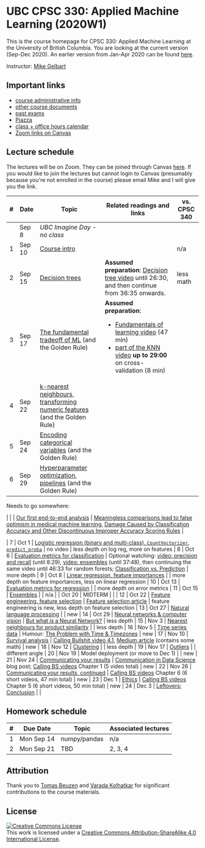 # UBC CPSC 330: Applied Machine Learning (2020W1)

This is the course homepage for CPSC 330: Applied Machine Learning at the University of British Columbia. You are looking at the current version (Sep-Dec 2020). An earlier version from Jan-Apr 2020 can be found [here](https://github.com/UBC-CS/cpsc330/tree/1.0).

Instructor: [Mike Gelbart](https://www.mikegelbart.com/)


## Important links

* [course administrative info](docs/course_info.md)
* [other course documents](docs)
* [past exams](exams/)
* [Piazza](https://piazza.com/class/kb2e6nwu3uj23)
* [class + office hours calendar](https://htmlpreview.github.io/?https://github.com/UBC-CS/cpsc330/blob/master/docs/calendar.html)
* [Zoom links on Canvas](https://canvas.ubc.ca/courses/53561/external_tools/15408)

## Lecture schedule

The lectures will be on Zoom. They can be joined through Canvas [here](https://canvas.ubc.ca/courses/53561/external_tools/15408). If you would like to join the lectures but cannot login to Canvas (presumably because you're not enrolled in the course) please email Mike and I will give you the link.

| #  | Date  | Topic | Related readings and links | vs. CPSC 340 |
|--- |-------|--------|---------------------------|--------------------|
|   |  Sep 8 | _UBC Imagine Day - no class_ | |
| 1 | Sep 10 | [Course intro](lectures/01_intro.ipynb) ||   n/a
| 2 | Sep 15 | [Decision trees](lectures/02_decision-trees.ipynb) | **Assumed preparation**: [Decision tree video](https://youtu.be/WYDPYIe3RpQ?t=230) until 26:30, and then continue from 36:35 onwards. | less math
| 3 | Sep 17 | [The fundamental tradeoff of ML](lectures/03_fundamental-tradeoff.ipynb) (and the Golden Rule) | **Assumed preparation**: <ul><li>[Fundamentals of learning video](http.be/dPm-KTrJlFU?t=183) (47 min) <li>[part of the KNN video](https://youtu.be/JRF6oELLn0M?t=1248) **up to 29:00** on cross-validation (8 min)</ul> |
| 4 | Sep 22 | [k-nearest neighbours, transforming numeric features](lectures/04_knn-scaling.ipynb) (and the Golden Rule) | | 
| 5 | Sep 24 | [Encoding categorical variables](lectures/05_categorical-variables.ipynb) (and the Golden Rule) | | 
| 6 | Sep 29 | [Hyperparameter optimization, pipelines](lectures/06_hyperopt-pipelines.ipynb) (and the Golden Rule) | |

Needs to go somewhere:

|  | | [Our first end-to-end analysis](lectures/07_end-to-end.ipynb) | [Meaningless comparisons lead to false optimism in medical machine learning](https://arxiv.org/pdf/1707.06289.pdf), [Damage Caused by Classification Accuracy and Other Discontinuous Improper Accuracy Scoring Rules](https://www.fharrell.com/post/class-damage/) | 

| 7 |  Oct 1 | [Logistic regression (binary and multi-class), `CountVectorizer`, `predict_proba`](lectures/08_logreg-countvec-proba.ipynb) | no video | less depth on log reg, more on features
| 8 | Oct 6 | [Evaluation metrics for classification](lectures/09_classification-metrics.ipynb) | Optional watching: [video: precision and recall](https://youtu.be/3SD6fgNGZSo?t=214) (until 8:29), [video: ensembles](https://youtu.be/3SD6fgNGZSo?t=1386) (until 37:48), then continuing the same video until 46:33 for random forests; [Classification vs. Prediction](https://www.fharrell.com/post/classification/) | more depth
| 9 | Oct 8 | [Linear regression, feature importances](lectures/10_feature-importances.ipynb)  |  | more depth on feature importances, less on linear regression
| 10 | Oct 13 | [Evaluation metrics for regression](lectures/11_regression-metrics.ipynb) | |  more depth on error metrics
| 11 | Oct 15 | [Ensembles](lectures/12_ensembles.ipynb) |  | n/a
|    | Oct 20 | MIDTERM | |
| 12 | Oct 22 | [Feature engineering, feature selection](lectures/13_feature-engineering-selection.ipynb) | [Feature selection article](https://towardsdatascience.com/featuion-techniques-in-machine-learning-with-python-f24e7da3f36e) | feature engineering is new, less depth on feature selection
| 13 | Oct 27 | [Natural language processing](lectures/14_natural-language-processing.ipynb) |  |  new
| 14 | Oct 29 | [Neural networks & computer vision](lectures/15_computer-vision.ipynb) | [But what _is_ a Neural Network?](https://www.youtube.com/wrcAruvnKk&list=PLZHQObOWTQDNU6R1_67000Dx_ZCJB-3pi) | less depth
| 15 | Nov 3 | [Nearest neighbours for product similarity](lectures/16_similar-items.ipynb) | | less depth
| 16 | Nov 5 | [Time series data](lectures/17_time-series.ipynb) | Humour: [The Problem with Time & Timezones](https://www.youtube.com/watch?v=-5wpm-gesOY) | new 
| 17 | Nov 10 | [Survival analysis](lectures/18_survival-analysis.ipynb) | [Calling Bullshit video 4.1](https://www.youtube.com/watch?v=ITWQ5psx9Sw&list=D1Sje5jWxt-4CSZD7bUI4gSPS&index=19&t=0s), [Medium article](https://towardsdatascience.com/survisis-intuition-implementation-in-python-504fde4fcf8e) (contains some math) | new
| 18 | Nov 12 | [Clustering](lectures/19_clustering.ipynb) | | less depth
| 19 | Nov 17 | [Outliers](lectures/20_outliers.ipynb) |  | different angle
| 20 | Nov 19 | Model deployment (or move to Dec 1) | | new 
| 21 | Nov 24 | [Communicating your results](lectures/22_communication.ipynb) |  [Communication in Data Science](https://ubc-mds.github.io/2017-I-542-communication/) blog post; [Calling BS videos](https://www.youtube.com/playlist?list=PLPnZfvKID1Sje5jWxt-4CSZD7bUI4gSPS) Chapter 1 (5 video total) |  new
| 22 | Nov 26 | [Communicating your results, continued](lectures/23_communication-continued.ipynb) | [Calling BS videos](https://www.youtube.com/playlist?list=D1Sje5jWxt-4CSZD7bUI4gSPS) Chapter 6 (6 short videos, 47 min total) | new
| 23 | Dec 1 | [Ethics](lectures/24_ethics.ipynb) | [Calling BS videos](https://www.youtube.com/playlist?list=PLPnZfvKID1Sje5jWxt-4CSZD7bUI4gSPS) Chapter 5 (6 short videos, 50 min total) | new
| 24 | Dec 3 | [Leftovers; Conclusion](https://github.com/UBC-CS/cpsc330/blob/master/lectures/25_leftovers-conclusion.ipynb) |   | 

## Homework schedule

| #  | Due Date  | Topic | Associated lectures | 
|--- |-----------|-------|---------------------|
| 1  | Mon Sep 14 | numpy/pandas |   n/a      |
| 2  | Mon Sep 21 | TBD |   2, 3, 4      |


## Attribution

Thank you to [Tomas Beuzen](https://tomasbeuzen.github.io/) and [Varada Kolhatkar](https://kvarada.github.io/) for significant contributions to the course materials.

## License

<a rel="license" href="http://creativecommons.org/licenses/by-sa/4.0/"><img alt="Creative Commons License" style="border-width:0" src="https://i.creativecommons.org/l/by-sa/4.0/88x31.png" /></a><br />This work is licensed under a <a rel="license" href="http://creativecommons.org/licenses/by-sa/4.0/">Creative Commons Attribution-ShareAlike 4.0 International License</a>.
